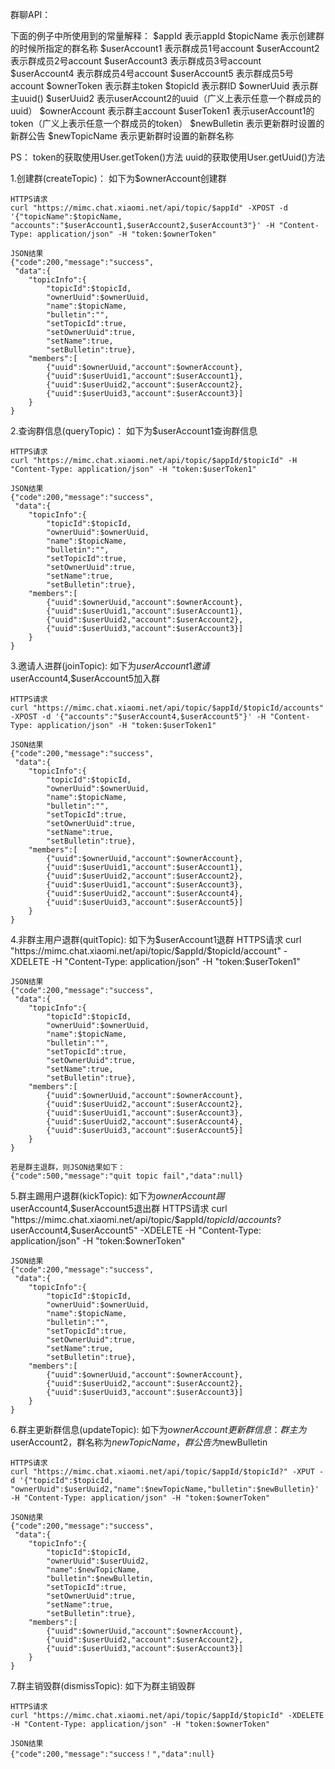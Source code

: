 
群聊API：

下面的例子中所使用到的常量解释：
	$appId						  表示appId
	$topicName					表示创建群的时候所指定的群名称
	$userAccount1				表示群成员1号account
	$userAccount2				表示群成员2号account
	$userAccount3				表示群成员3号account
	$userAccount4				表示群成员4号account
	$userAccount5				表示群成员5号account
	$ownerToken					表示群主token
	$topicId					表示群ID
	$ownerUuid					表示群主uuid()
	$userUuid2					表示userAccount2的uuid（广义上表示任意一个群成员的uuid）
	$ownerAccount				表示群主account
	$userToken1					表示userAccount1的token（广义上表示任意一个群成员的token）
	$newBulletin				表示更新群时设置的新群公告
	$newTopicName				表示更新群时设置的新群名称

PS：
	token的获取使用User.getToken()方法
	uuid的获取使用User.getUuid()方法

1.创建群(createTopic)：
	如下为$ownerAccount创建群
	
	HTTPS请求
	curl "https://mimc.chat.xiaomi.net/api/topic/$appId" -XPOST -d '{"topicName":$topicName, "accounts":"$userAccount1,$userAccount2,$userAccount3"}' -H "Content-Type: application/json" -H "token:$ownerToken"
	
	JSON结果
	{"code":200,"message":"success",
	 "data":{
		"topicInfo":{
			"topicId":$topicId,
			"ownerUuid":$ownerUuid,
			"name":$topicName,
			"bulletin":"",
			"setTopicId":true,
			"setOwnerUuid":true,
			"setName":true,
			"setBulletin":true},
		"members":[
			{"uuid":$ownerUuid,"account":$ownerAccount},
			{"uuid":$userUuid1,"account":$userAccount1},
			{"uuid":$userUuid2,"account":$userAccount2},
			{"uuid":$userUuid3,"account":$userAccount3}]
		}
	}
	
2.查询群信息(queryTopic)：
	如下为$userAccount1查询群信息
	
	HTTPS请求
	curl "https://mimc.chat.xiaomi.net/api/topic/$appId/$topicId" -H "Content-Type: application/json" -H "token:$userToken1"
	
	JSON结果
	{"code":200,"message":"success",
	 "data":{
		"topicInfo":{
			"topicId":$topicId,
			"ownerUuid":$ownerUuid,
			"name":$topicName,
			"bulletin":"",
			"setTopicId":true,
			"setOwnerUuid":true,
			"setName":true,
			"setBulletin":true},
		"members":[
			{"uuid":$ownerUuid,"account":$ownerAccount},
			{"uuid":$userUuid1,"account":$userAccount1},
			{"uuid":$userUuid2,"account":$userAccount2},
			{"uuid":$userUuid3,"account":$userAccount3}]
		}
	}
	
3.邀请人进群(joinTopic):
	如下为$userAccount1邀请$userAccount4,$userAccount5加入群
	
	HTTPS请求
	curl "https://mimc.chat.xiaomi.net/api/topic/$appId/$topicId/accounts" -XPOST -d '{"accounts":"$userAccount4,$userAccount5"}' -H "Content-Type: application/json" -H "token:$userToken1"
	
	JSON结果
	{"code":200,"message":"success",
	 "data":{
		"topicInfo":{
			"topicId":$topicId,
			"ownerUuid":$ownerUuid,
			"name":$topicName,
			"bulletin":"",
			"setTopicId":true,
			"setOwnerUuid":true,
			"setName":true,
			"setBulletin":true},
		"members":[
			{"uuid":$ownerUuid,"account":$ownerAccount},
			{"uuid":$userUuid1,"account":$userAccount1},
			{"uuid":$userUuid2,"account":$userAccount2},
			{"uuid":$userUuid1,"account":$userAccount3},
			{"uuid":$userUuid2,"account":$userAccount4},
			{"uuid":$userUuid3,"account":$userAccount5}]
		}
	}
	
4.非群主用户退群(quitTopic):
	如下为$userAccount1退群
	HTTPS请求
	curl "https://mimc.chat.xiaomi.net/api/topic/$appId/$topicId/account" -XDELETE -H "Content-Type: application/json" -H "token:$userToken1"
	
	JSON结果
	{"code":200,"message":"success",
	 "data":{
		"topicInfo":{
			"topicId":$topicId,
			"ownerUuid":$ownerUuid,
			"name":$topicName,
			"bulletin":"",
			"setTopicId":true,
			"setOwnerUuid":true,
			"setName":true,
			"setBulletin":true},
		"members":[
			{"uuid":$ownerUuid,"account":$ownerAccount},
			{"uuid":$userUuid2,"account":$userAccount2},
			{"uuid":$userUuid1,"account":$userAccount3},
			{"uuid":$userUuid2,"account":$userAccount4},
			{"uuid":$userUuid3,"account":$userAccount5}]
		}
	}
	
	若是群主退群，则JSON结果如下：
	{"code":500,"message":"quit topic fail","data":null}
	
5.群主踢用户退群(kickTopic):
	如下为$ownerAccount踢$userAccount4,$userAccount5退出群
	HTTPS请求
	curl "https://mimc.chat.xiaomi.net/api/topic/$appId/$topicId/accounts?$userAccount4,$userAccount5" -XDELETE -H "Content-Type: application/json" -H "token:$ownerToken"
	
	JSON结果
	{"code":200,"message":"success",
	 "data":{
		"topicInfo":{
			"topicId":$topicId,
			"ownerUuid":$ownerUuid,
			"name":$topicName,
			"bulletin":"",
			"setTopicId":true,
			"setOwnerUuid":true,
			"setName":true,
			"setBulletin":true},
		"members":[
			{"uuid":$ownerUuid,"account":$ownerAccount},
			{"uuid":$userUuid2,"account":$userAccount2},
			{"uuid":$userUuid3,"account":$userAccount3}]
		}
	}
	
6.群主更新群信息(updateTopic):
	如下为$ownerAccount更新群信息：群主为$userAccount2，群名称为$newTopicName，群公告为$newBulletin
	
	HTTPS请求
	curl "https://mimc.chat.xiaomi.net/api/topic/$appId/$topicId?" -XPUT -d '{"topicId":$topicId, "ownerUuid":$userUuid2,"name":$newTopicName,"bulletin":$newBulletin}' -H "Content-Type: application/json" -H "token:$ownerToken"
	
	JSON结果
	{"code":200,"message":"success",
	 "data":{
		"topicInfo":{
			"topicId":$topicId,
			"ownerUuid":$userUuid2,
			"name":$newTopicName,
			"bulletin":$newBulletin,
			"setTopicId":true,
			"setOwnerUuid":true,
			"setName":true,
			"setBulletin":true},
		"members":[
			{"uuid":$ownerUuid,"account":$ownerAccount},
			{"uuid":$userUuid2,"account":$userAccount2},
			{"uuid":$userUuid3,"account":$userAccount3}]
		}
	}
	
7.群主销毁群(dismissTopic):
	如下为群主销毁群
	
	HTTPS请求
	curl "https://mimc.chat.xiaomi.net/api/topic/$appId/$topicId" -XDELETE -H "Content-Type: application/json" -H "token:$ownerToken"
	
	JSON结果
	{"code":200,"message":"success！","data":null}

